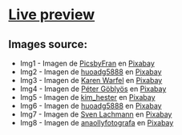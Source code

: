 # [Live preview](https://alpalma95.github.io/instagramBootstrap/)

## Images source:

- Img1 - Imagen de <a href="https://pixabay.com/es/users/picsbyfran-6087762/?utm_source=link-attribution&amp;utm_medium=referral&amp;utm_campaign=image&amp;utm_content=2785074">PicsbyFran</a> en <a href="https://pixabay.com/es/?utm_source=link-attribution&amp;utm_medium=referral&amp;utm_campaign=image&amp;utm_content=2785074">Pixabay</a>
- Img2 - Imagen de <a href="https://pixabay.com/es/users/huoadg5888-8934889/?utm_source=link-attribution&amp;utm_medium=referral&amp;utm_campaign=image&amp;utm_content=4415649">huoadg5888</a> en <a href="https://pixabay.com/es/?utm_source=link-attribution&amp;utm_medium=referral&amp;utm_campaign=image&amp;utm_content=4415649">Pixabay</a>
- Img3 - Imagen de <a href="https://pixabay.com/es/users/3194556-3194556/?utm_source=link-attribution&amp;utm_medium=referral&amp;utm_campaign=image&amp;utm_content=1903313">Karen Warfel</a> en <a href="https://pixabay.com/es/?utm_source=link-attribution&amp;utm_medium=referral&amp;utm_campaign=image&amp;utm_content=1903313">Pixabay</a>
- Img4 - Imagen de <a href="https://pixabay.com/es/users/vizslafotozas-9868721/?utm_source=link-attribution&amp;utm_medium=referral&amp;utm_campaign=image&amp;utm_content=3277416">Péter Göblyös</a> en <a href="https://pixabay.com/es/?utm_source=link-attribution&amp;utm_medium=referral&amp;utm_campaign=image&amp;utm_content=3277416">Pixabay</a>
- Img5 - Imagen de <a href="https://pixabay.com/es/users/kim_hester-3648659/?utm_source=link-attribution&amp;utm_medium=referral&amp;utm_campaign=image&amp;utm_content=1785760">kim_hester</a> en <a href="https://pixabay.com/es/?utm_source=link-attribution&amp;utm_medium=referral&amp;utm_campaign=image&amp;utm_content=1785760">Pixabay</a>
- Img6 - Imagen de <a href="https://pixabay.com/es/users/huoadg5888-8934889/?utm_source=link-attribution&amp;utm_medium=referral&amp;utm_campaign=image&amp;utm_content=3715733">huoadg5888</a> en <a href="https://pixabay.com/es/?utm_source=link-attribution&amp;utm_medium=referral&amp;utm_campaign=image&amp;utm_content=3715733">Pixabay</a>
- Img7 - Imagen de <a href="https://pixabay.com/es/users/seaq68-4191072/?utm_source=link-attribution&amp;utm_medium=referral&amp;utm_campaign=image&amp;utm_content=3042751">Sven Lachmann</a> en <a href="https://pixabay.com/es/?utm_source=link-attribution&amp;utm_medium=referral&amp;utm_campaign=image&amp;utm_content=3042751">Pixabay</a>
- Img8 - Imagen de <a href="https://pixabay.com/es/users/anaollyfotografa-12804112/?utm_source=link-attribution&amp;utm_medium=referral&amp;utm_campaign=image&amp;utm_content=7101015">anaollyfotografa</a> en <a href="https://pixabay.com/es/?utm_source=link-attribution&amp;utm_medium=referral&amp;utm_campaign=image&amp;utm_content=7101015">Pixabay</a>
